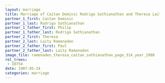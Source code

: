```yaml
---
layout: marriage
title: Marriage of Caitan Dominic Rodrigo Sathianathan and Theresa Laity Ramanaden
partner_1_first: Caitan Dominic
partner_1_last: Rodrigo Sathianathan
partner_1_father_first: Philip
partner_1_father_last: Rodrigo Sathianathan
partner_2_first: Theresa
partner_2_last: Laity Ramanaden
partner_2_father_first: Paul
partner_2_father_last: Laity Ramanaden
image_file: ramenaden_theresa_caitan_sathianathan_page_314_year_1908
rel_trees:
 - I0754
date: 1907-05-24
categories: marriage
---
```


